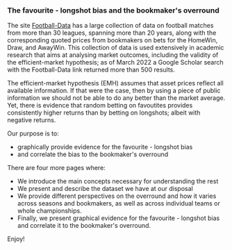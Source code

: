 ### The favourite - longshot bias and the bookmaker's overround

The site [Football-Data](https://www.football-data.co.uk/) has a large collection of data on football matches from more than 30 leagues, spanning more than 20 years, along with the corresponding quoted prices from bookmakers on bets for the HomeWin, Draw, and AwayWin. This collection of data is used extensively in academic research that aims at analysing market outcomes, including the validity of the efficient-market hypothesis; as of March 2022 a Google Scholar search with the Football-Data link returned more than 500 results.

The efficient-market hypothesis (EMH) assumes that asset prices reflect all available information. If that were the case, then by using a piece of public information we should not be able to do any better than the market average. Yet, there is evidence that random betting on favoutites provides consistently higher returns than by betting on longshots; albeit with negative returns.

Our purpose is to:
 - graphically provide evidence for the favourite - longshot bias
 - and correlate the bias to the bookmaker's overround

There are four more pages where:
 - We introduce the main concepts necessary for understanding the rest
 - We present and describe the dataset we have at our disposal 
 - We provide different perspectives on the overround and how it varies across seasons and bookmakers, as well as across individual teams or whole championships.
 - Finally, we present graphical evidence for the favourite - longshot bias and correlate it to the bookmaker's overround.

Enjoy!
